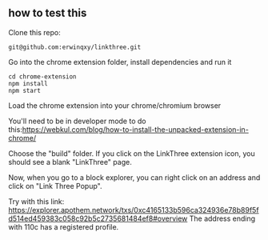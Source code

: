 ## how to test this


Clone this repo:
```
git@github.com:erwinqxy/linkthree.git
```

Go into the chrome extension folder, install dependencies and run it
```
cd chrome-extension
npm install
npm start
```

Load the chrome extension into your chrome/chromium browser

You'll need to be in developer mode to do this:https://webkul.com/blog/how-to-install-the-unpacked-extension-in-chrome/

Choose the "build" folder. If you click on the LinkThree extension icon, you should see a blank "LinkThree" page.

Now, when you go to a block explorer, you can right click on an address and click on "Link Three Popup". 

Try with this link:
https://explorer.apothem.network/txs/0xc4165133b596ca324936e78b89f5fd514ed459383c058c92b5c2735681484ef8#overview
The address ending with 110c has a registered profile.
